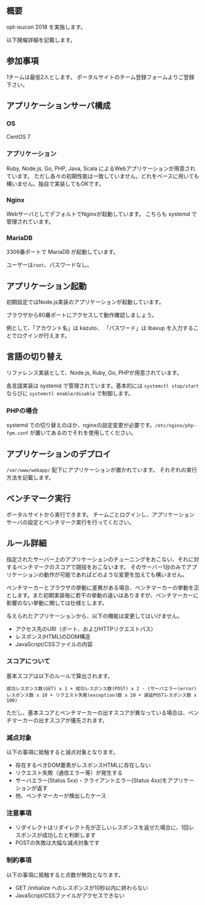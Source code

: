 ## 概要

opt-isucon 2018 を実施します。

以下開催詳細を記載します。

## 参加事項

1チームは最低2人とします。
ポータルサイトのチーム登録フォームよりご登録下さい。

## アプリケーションサーバ構成

### OS
CentOS 7

### アプリケーション

Ruby, Node.js, Go, PHP, Java, Scala によるWebアプリケーションが用意されています。
ただし各々の初期性能は一致していません。どれをベースに用いても構いません。独自で実装してもOKです。

### Nginx
WebサーバとしてデフォルトでNginxが起動しています。
こちらも systemd で管理されています。

### MariaDB
3306番ポートで MariaDB が起動しています。

ユーザーは`root`、パスワードなし。

## アプリケーション起動

初期設定ではNode.js実装のアプリケーションが起動しています。

ブラウザから80番ポートにアクセスして動作確認しましょう。

例として、「アカウント名」は kazuto、 「パスワード」は lbavup を入力することでログインが行えます。

## 言語の切り替え

リファレンス実装として、Node.js, Ruby, Go, PHPが用意されています。

各言語実装は systemd で管理されています。基本的には `systemctl stop/start` ならびに `systemctl enable/disable` で制御します。

### PHPの場合
systemd での切り替えのほか、nginxの設定変更が必要です。`/etc/nginx/php-fpm.conf` が置いてあるのでそれを使用してください。

## アプリケーションのデプロイ
`/var/www/webapp/` 配下にアプリケーションが置かれています。
それぞれの実行方法を記載します。

## ベンチマーク実行
ポータルサイトから実行できます。
チームごとログインし、アプリケーションサーバの設定とベンチマーク実行を行ってください。

## ルール詳細
指定されたサーバー上のアプリケーションのチューニングをおこない、それに対するベンチマークのスコアで競技をおこないます。
そのサーバー1台のみでアプリケーションの動作が可能であればどのような変更を加えても構いません。

ベンチマーカーとブラウザの挙動に差異がある場合、ベンチマーカーの挙動を正とします。また初期実装毎に若干の挙動の違いはありますが、ベンチマーカーに影響のない挙動に関しては仕様とします。

与えられたアプリケーションから、以下の機能は変更してはいけません。

- アクセス先のURI（ポート、およびHTTPリクエストパス）
- レスポンス(HTML)のDOM構造
- JavaScript/CSSファイルの内容

### スコアについて
基本スコアは以下のルールで算出されます。
```
成功レスポンス数(GET) x 1 + 成功レスポンス数(POST) x 2 - (サーバエラー(error)レスポンス数 x 10 + リクエスト失敗(exception)数 x 20 + 遅延POSTレスポンス数 x 100)
```
ただし、基本スコアとベンチマーカーの出すスコアが異なっている場合は、ベンチマーカーの出すスコアが優先されます。

### 減点対象
以下の事項に抵触すると減点対象となります。

- 存在するべきDOM要素がレスポンスHTMLに存在しない
- リクエスト失敗（通信エラー等）が発生する
- サーバエラー(Status 5xx)・クライアントエラー(Status 4xx)をアプリケーションが返す
- 他、ベンチマーカーが検出したケース

### 注意事項

- リダイレクトはリダイレクト先が正しいレスポンスを返せた場合に、1回レスポンスが成功したと判断します
- POSTの失敗は大幅な減点対象です

### 制約事項

以下の事項に抵触すると点数が無効となります。

- GET /initialize へのレスポンスが10秒以内に終わらない
- JavaScript/CSSファイルがアクセスできない